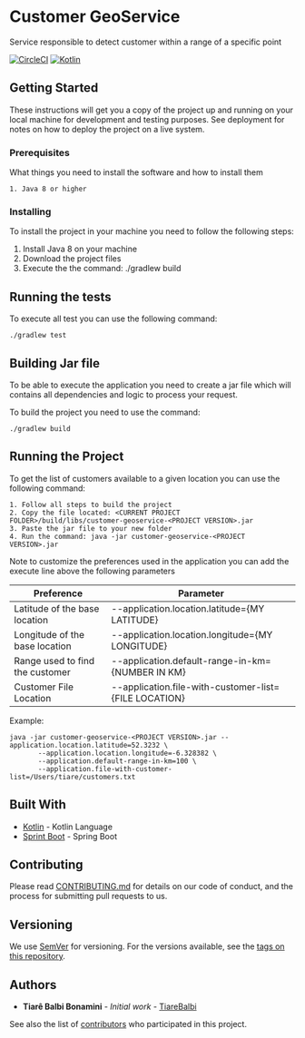 # Customer GeoService

Service responsible to detect customer within a range of a specific point

[![CircleCI](https://circleci.com/gh/tiarebalbi/customers-geoservice.svg?style=svg)](https://circleci.com/gh/tiarebalbi/customers-geoservice)
[![Kotlin](https://img.shields.io/badge/kotlin-1.2.x-blue.svg)](https://kotlinlang.org)

## Getting Started

These instructions will get you a copy of the project up and running on your local machine for development and testing purposes. See deployment for notes on how to deploy the project on a live system.

### Prerequisites

What things you need to install the software and how to install them
 
```
1. Java 8 or higher
```

### Installing

To install the project in your machine you need to follow the following steps:

 1. Install Java 8 on your machine
 2. Download the project files
 3. Execute the the command: ./gradlew build

## Running the tests

To execute all test you can use the following command:
   
    ./gradlew test

## Building Jar file

To be able to  execute the application you need to create a jar file which will contains all dependencies and logic to process your request.

To build the project you need to use the command:

    ./gradlew build

## Running the Project

To get the list of customers available to a given location you can use the following command:

    1. Follow all steps to build the project
    2. Copy the file located: <CURRENT PROJECT FOLDER>/build/libs/customer-geoservice-<PROJECT VERSION>.jar
    3. Paste the jar file to your new folder
    4. Run the command: java -jar customer-geoservice-<PROJECT VERSION>.jar
    
Note to customize the preferences used in the application you can add the execute line above the following parameters

Preference | Parameter
--- | --- 
Latitude of the base location | --application.location.latitude={MY LATITUDE}
Longitude of the base location | --application.location.longitude={MY LONGITUDE}
Range used to find the customer | --application.default-range-in-km={NUMBER IN KM}
Customer File Location | --application.file-with-customer-list={FILE LOCATION}

Example:

    java -jar customer-geoservice-<PROJECT VERSION>.jar --application.location.latitude=52.3232 \
           --application.location.longitude=-6.328382 \
           --application.default-range-in-km=100 \
           --application.file-with-customer-list=/Users/tiare/customers.txt
           
## Built With

* [Kotlin](https://kotlinlang.org/) - Kotlin Language
* [Sprint Boot](https://projects.spring.io/spring-boot/) - Spring Boot

## Contributing

Please read [CONTRIBUTING.md](CONTRIBUTING.md) for details on our code of conduct, and the process for submitting pull requests to us.

## Versioning

We use [SemVer](http://semver.org/) for versioning. For the versions available, see the [tags on this repository](https://github.com/tiarebalbi/customers-geoservice/tags). 

## Authors

* **Tiarê Balbi Bonamini** - *Initial work* - [TiareBalbi](https://github.com/tiarebalbi)

See also the list of [contributors](https://github.com/tiarebalbi/customers-geoservice/contributors) who participated in this project.
